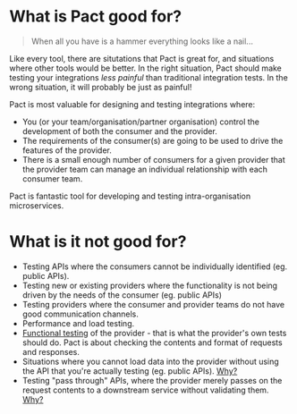 # What is Pact good for?

> When all you have is a hammer everything looks like a nail...

Like every tool, there are situtations that Pact is great for, and situations where other tools would be better.
In the right situation, Pact should make testing your integrations _less painful_ than traditional integration tests. 
In the wrong situation, it will probably be just as painful!

Pact is most valuable for designing and testing integrations where:

* You (or your team/organisation/partner organisation) control the development of both the consumer and the provider.
* The requirements of the consumer(s) are going to be used to drive the features of the provider.
* There is a small enough number of consumers for a given provider that the provider team can manage an individual relationship with each consumer team.

Pact is fantastic tool for developing and testing intra-organisation microservices.

# What is it not good for?

* Testing APIs where the consumers cannot be individually identified (eg. public APIs).
* Testing new or existing providers where the functionality is not being driven by the needs of the consumer (eg. public APIs)
* Testing providers where the consumer and provider teams do not have good communication channels.
* Performance and load testing.
* [Functional testing][functional-testing] of the provider - that is what the provider's own tests should do. Pact is about checking the contents and format of requests and responses.
* Situations where you cannot load data into the provider without using the API that you're actually testing (eg. public APIs). [Why?][pact-public-apis]
* Testing "pass through" APIs, where the provider merely passes on the request contents to a downstream service without validating them. [Why?][pass-through-apis]

[pact-public-apis]: https://github.com/realestate-com-au/pact/wiki/Why-Pact-may-not-be-the-best-tool-for-testing-public-APIs
[pass-through-apis]: https://github.com/realestate-com-au/pact/wiki/Why-Pact-may-not-be-the-best-tool-for-testing-pass-through-APIs
[functional-testing]: https://docs.pact.io/best_practices/contract_tests_not_functional_tests.html
